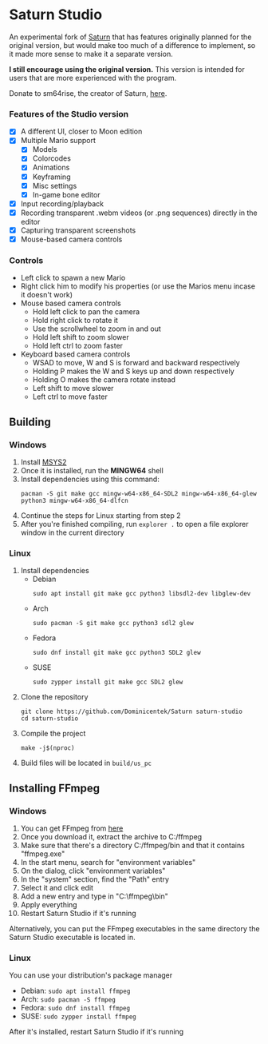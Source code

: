 # Saturn Studio

An experimental fork of [Saturn](https://github.com/Llennpie/Saturn) that has features originally planned for the original version,
but would make too much of a difference to implement, so it made more sense to make it a separate version.

**I still encourage using the original version.** This version is intended for users that are more experienced with the program.

Donate to sm64rise, the creator of Saturn, [here](https://ko-fi.com/J3J05B5WR).

### Features of the Studio version

- [x] A different UI, closer to Moon edition
- [x] Multiple Mario support
  - [x] Models
  - [x] Colorcodes
  - [x] Animations
  - [x] Keyframing
  - [x] Misc settings
  - [x] In-game bone editor
- [X] Input recording/playback
- [x] Recording transparent .webm videos (or .png sequences) directly in the editor
- [x] Capturing transparent screenshots
- [x] Mouse-based camera controls

### Controls

* Left click to spawn a new Mario
* Right click him to modify his properties (or use the Marios menu incase it doesn't work)
* Mouse based camera controls
  * Hold left click to pan the camera
  * Hold right click to rotate it
  * Use the scrollwheel to zoom in and out
  * Hold left shift to zoom slower
  * Hold left ctrl to zoom faster
* Keyboard based camera controls
  * WSAD to move, W and S is forward and backward respectively
  * Holding P makes the W and S keys up and down respectively
  * Holding O makes the camera rotate instead
  * Left shift to move slower
  * Left ctrl to move faster

## Building

### Windows

1. Install [MSYS2](https://msys2.org)
2. Once it is installed, run the **MINGW64** shell
3. Install dependencies using this command:
   ```
   pacman -S git make gcc mingw-w64-x86_64-SDL2 mingw-w64-x86_64-glew python3 mingw-w64-x86_64-dlfcn
   ```
5. Continue the steps for Linux starting from step 2
6. After you're finished compiling, run `explorer .` to open a file explorer window in the current directory

### Linux

1. Install dependencies
   * Debian
     ```
     sudo apt install git make gcc python3 libsdl2-dev libglew-dev
     ```
   * Arch
     ```
     sudo pacman -S git make gcc python3 sdl2 glew
     ```
   * Fedora
     ```
     sudo dnf install git make gcc python3 SDL2 glew
     ```
   * SUSE
     ```
     sudo zypper install git make gcc SDL2 glew
     ```
2. Clone the repository
   ```
   git clone https://github.com/Dominicentek/Saturn saturn-studio
   cd saturn-studio
   ```
3. Compile the project
   ```
   make -j$(nproc)
   ```
4. Build files will be located in `build/us_pc`

## Installing FFmpeg

### Windows

1. You can get FFmpeg from [here](https://www.gyan.dev/ffmpeg/builds/)
2. Once you download it, extract the archive to C:/ffmpeg
3. Make sure that there's a directory C:/ffmpeg/bin and that it contains "ffmpeg.exe"
4. In the start menu, search for "environment variables"
5. On the dialog, click "environment variables"
6. In the "system" section, find the "Path" entry
7. Select it and click edit
8. Add a new entry and type in "C:\ffmpeg\bin"
9. Apply everything
10. Restart Saturn Studio if it's running

Alternatively, you can put the FFmpeg executables in the same directory the Saturn Studio executable is located in.

### Linux

You can use your distribution's package manager

* Debian: `sudo apt install ffmpeg`
* Arch: `sudo pacman -S ffmpeg`
* Fedora: `sudo dnf install ffmpeg`
* SUSE: `sudo zypper install ffmpeg`

After it's installed, restart Saturn Studio if it's running
